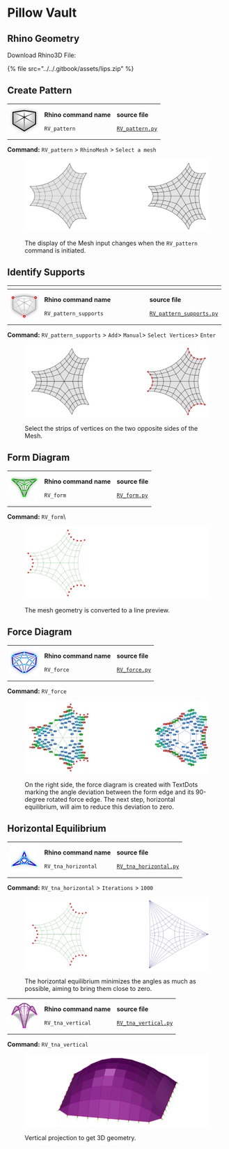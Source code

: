 # Pillow Vault



## Rhino Geometry

Download Rhino3D File:

{% file src="../../.gitbook/assets/lips.zip" %}

## Create Pattern

|                                                                                  |                                                                          |                                                                                                                  |
| -------------------------------------------------------------------------------- | ------------------------------------------------------------------------ | ---------------------------------------------------------------------------------------------------------------- |
| <img src="../../.gitbook/assets/RV_pattern (2).svg" alt="" data-size="original"> | <p><strong>Rhino command name</strong></p><p><code>RV_pattern</code></p> | <p><strong>source file</strong></p><p><a href="../../../plugin/RV_pattern.py"><code>RV_pattern.py</code></a></p> |

**Command:** `RV_pattern` > `RhinoMesh` > `Select a mesh`

<figure><img src="../../.gitbook/assets/lips_0.png" alt=""><figcaption><p>The display of the Mesh input changes when the <code>RV_pattern</code> command is initiated.</p></figcaption></figure>



## Identify Supports

<table><thead><tr><th></th><th width="228"></th><th></th></tr></thead><tbody><tr><td> <img src="../../.gitbook/assets/RV_supports (2).svg" alt=""></td><td><p><strong>Rhino command name</strong></p><p><code>RV_pattern_supports</code></p></td><td><p><strong>source file</strong></p><p><a href="../../../plugin/RV_pattern_supports.py"><code>RV_pattern_supports.py</code></a></p></td></tr></tbody></table>

**Command:** `RV_pattern_supports` > `Add`> `Manual`> `Select Vertices`> `Enter`

<figure><img src="../../.gitbook/assets/lips_1.png" alt=""><figcaption><p>Select the strips of vertices on the two opposite sides of the Mesh.</p></figcaption></figure>



## Form Diagram

|                                                                                      |                                                                       |                                                                                                            |
| ------------------------------------------------------------------------------------ | --------------------------------------------------------------------- | ---------------------------------------------------------------------------------------------------------- |
| <img src="../../.gitbook/assets/RV_FormDiagram (1).svg" alt="" data-size="original"> | <p><strong>Rhino command name</strong></p><p><code>RV_form</code></p> | <p><strong>source file</strong></p><p><a href="../../../plugin/RV_form.py"><code>RV_form.py</code></a></p> |

**Command:** `RV_form`\


<figure><img src="../../.gitbook/assets/lips_2.png" alt=""><figcaption><p>The mesh geometry is converted to a line preview.</p></figcaption></figure>

## Force Diagram

|                                                                                       |                                                                        |                                                                                                              |
| ------------------------------------------------------------------------------------- | ---------------------------------------------------------------------- | ------------------------------------------------------------------------------------------------------------ |
| <img src="../../.gitbook/assets/RV_ForceDiagram (1).svg" alt="" data-size="original"> | <p><strong>Rhino command name</strong></p><p><code>RV_force</code></p> | <p><strong>source file</strong></p><p><a href="../../../plugin/RV_force.py"><code>RV_force.py</code></a></p> |

**Command:** `RV_force`

<figure><img src="../../.gitbook/assets/lips_3.png" alt=""><figcaption><p>On the right side, the force diagram is created with TextDots marking the angle deviation between the form edge and its 90-degree rotated force edge. The next step, horizontal equilibrium, will aim to reduce this deviation to zero.</p></figcaption></figure>

## Horizontal Equilibrium

|                                                                                        |                                                                                 |                                                                                                                                |
| -------------------------------------------------------------------------------------- | ------------------------------------------------------------------------------- | ------------------------------------------------------------------------------------------------------------------------------ |
| <img src="../../.gitbook/assets/RV_horizontal-eq (1).svg" alt="" data-size="original"> | <p><strong>Rhino command name</strong></p><p><code>RV_tna_horizontal</code></p> | <p><strong>source file</strong></p><p><a href="../../../plugin/RV_tna_horizontal.py"><code>RV_tna_horizontal.py</code></a></p> |

**Command:** `RV_tna_horizontal` > `Iterations` > `1000`

<figure><img src="../../.gitbook/assets/lips_4.png" alt=""><figcaption><p>The horizontal equilibrium minimizes the angles as much as possible, aiming to bring them close to zero.</p></figcaption></figure>

|                                                                                      |                                                                               |                                                                                                                            |
| ------------------------------------------------------------------------------------ | ----------------------------------------------------------------------------- | -------------------------------------------------------------------------------------------------------------------------- |
| <img src="../../.gitbook/assets/RV_vertical-eq (1).svg" alt="" data-size="original"> | <p><strong>Rhino command name</strong></p><p><code>RV_tna_vertical</code></p> | <p><strong>source file</strong></p><p><a href="../../../plugin/RV_tna_vertical.py"><code>RV_tna_vertical.py</code></a></p> |

**Command:** `RV_tna_vertical`&#x20;

<figure><img src="../../.gitbook/assets/pillow_vault_6.jpg" alt=""><figcaption><p>Vertical projection to get 3D geometry.</p></figcaption></figure>
